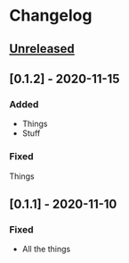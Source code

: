 # Changelog

## [Unreleased]

## [0.1.2] - 2020-11-15

### Added

- Things
- Stuff

### Fixed

Things

## [0.1.1] - 2020-11-10

### Fixed

- All the things

[unreleased]: https://github.com/dtothefp/gh-action-gcp-app-engine-deploy/compare/v0.1.2...HEAD
[0.1.5]: https://github.com/dtothefp/gh-action-gcp-app-engine-deploy/compare/v0.1.1...v0.1.2
